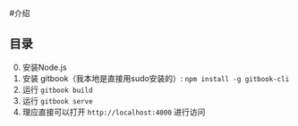 #介绍

## 目录
0. 安装Node.js
1. 安装 gitbook（我本地是直接用sudo安装的）:  `npm install -g gitbook-cli `
2. 运行 `gitbook build`
3. 运行 `gitbook serve`
4. 理应直接可以打开 `http://localhost:4000` 进行访问



